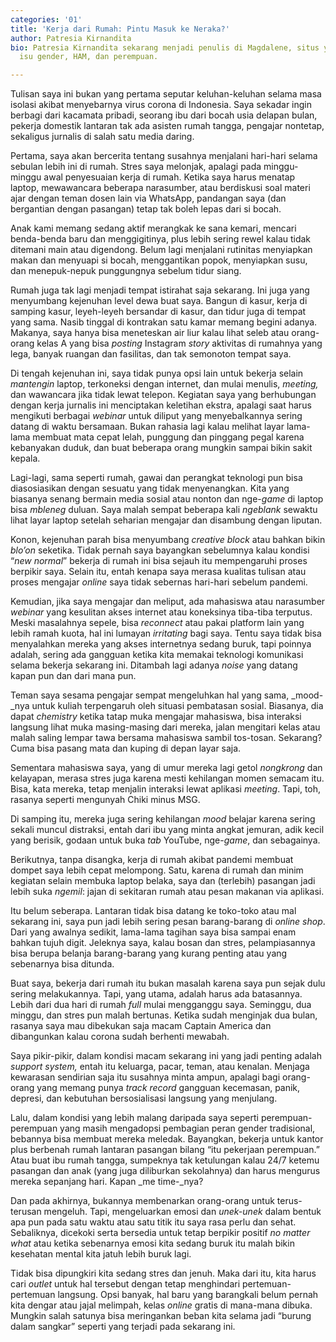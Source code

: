 ```yaml
---
categories: '01'
title: 'Kerja dari Rumah: Pintu Masuk ke Neraka?'
author: Patresia Kirnandita
bio: Patresia Kirnandita sekarang menjadi penulis di Magdalene, situs yang fokus pada
  isu gender, HAM, dan perempuan.

---
```

Tulisan saya ini bukan yang pertama seputar keluhan-keluhan selama masa isolasi akibat menyebarnya virus corona di Indonesia. Saya sekadar ingin berbagi dari kacamata pribadi, seorang ibu dari bocah usia delapan bulan, pekerja domestik lantaran tak ada asisten rumah tangga, pengajar nontetap, sekaligus jurnalis di salah satu media daring.

Pertama, saya akan bercerita tentang susahnya menjalani hari-hari selama sebulan lebih ini di rumah. Stres saya melonjak, apalagi pada minggu-minggu awal penyesuaian kerja di rumah. Ketika saya harus menatap laptop, mewawancara beberapa narasumber, atau berdiskusi soal materi ajar dengan teman dosen lain via WhatsApp, pandangan saya (dan bergantian dengan pasangan) tetap tak boleh lepas dari si bocah.

Anak kami memang sedang aktif merangkak ke sana kemari, mencari benda-benda baru dan menggigitinya, plus lebih sering rewel kalau tidak ditemani main atau digendong. Belum lagi menjalani rutinitas menyiapkan makan dan menyuapi si bocah, menggantikan popok, menyiapkan susu, dan menepuk-nepuk punggungnya sebelum tidur siang.

Rumah juga tak lagi menjadi tempat istirahat saja sekarang. Ini juga yang menyumbang kejenuhan level dewa buat saya. Bangun di kasur, kerja di samping kasur, leyeh-leyeh bersandar di kasur, dan tidur juga di tempat yang sama. Nasib tinggal di kontrakan satu kamar memang begini adanya. Makanya, saya hanya bisa meneteskan air liur kalau lihat seleb atau orang-orang kelas A yang bisa _posting_ Instagram _story_ aktivitas di rumahnya yang lega, banyak ruangan dan fasilitas, dan tak semonoton tempat saya.

Di tengah kejenuhan ini, saya tidak punya opsi lain untuk bekerja selain _mantengin_ laptop, terkoneksi dengan internet, dan mulai menulis, _meeting,_ dan wawancara jika tidak lewat telepon. Kegiatan saya yang berhubungan dengan kerja jurnalis ini menciptakan keletihan ekstra, apalagi saat harus mengikuti berbagai _webinar_ untuk diliput yang menyebalkannya sering datang di waktu bersamaan. Bukan rahasia lagi kalau melihat layar lama-lama membuat mata cepat lelah, punggung dan pinggang pegal karena kebanyakan duduk, dan buat beberapa orang mungkin sampai bikin sakit kepala.

Lagi-lagi, sama seperti rumah, gawai dan perangkat teknologi pun bisa diasosiasikan dengan sesuatu yang tidak menyenangkan. Kita yang biasanya senang bermain media sosial atau nonton dan nge-_game_ di laptop bisa _mbleneg_ duluan. Saya malah sempat beberapa kali _ngeblank_ sewaktu lihat layar laptop setelah seharian mengajar dan disambung dengan liputan.

Konon, kejenuhan parah bisa menyumbang _creative block_ atau bahkan bikin _blo’on_ seketika. Tidak pernah saya bayangkan sebelumnya kalau kondisi “_new normal_” bekerja di rumah ini bisa sejauh itu mempengaruhi proses berpikir saya. Selain itu, entah kenapa saya merasa kualitas tulisan atau proses mengajar _online_ saya tidak sebernas hari-hari sebelum pandemi.

Kemudian, jika saya mengajar dan meliput, ada mahasiswa atau narasumber _webinar_ yang kesulitan akses internet atau koneksinya tiba-tiba terputus. Meski masalahnya sepele, bisa _reconnect_ atau pakai platform lain yang lebih ramah kuota, hal ini lumayan _irritating_ bagi saya. Tentu saya tidak bisa menyalahkan mereka yang akses internetnya sedang buruk, tapi poinnya adalah, sering ada gangguan ketika kita memakai teknologi komunikasi selama bekerja sekarang ini. Ditambah lagi adanya _noise_ yang datang kapan pun dan dari mana pun.

Teman saya sesama pengajar sempat mengeluhkan hal yang sama, _mood-_nya untuk kuliah terpengaruh oleh situasi pembatasan sosial. Biasanya, dia dapat _chemistry_ ketika tatap muka mengajar mahasiswa, bisa interaksi langsung lihat muka masing-masing dari mereka, jalan mengitari kelas atau malah saling lempar tawa bersama mahasiswa sambil tos-tosan. Sekarang? Cuma bisa pasang mata dan kuping di depan layar saja.

Sementara mahasiswa saya, yang di umur mereka lagi getol _nongkrong_ dan kelayapan, merasa stres juga karena mesti kehilangan momen semacam itu. Bisa, kata mereka, tetap menjalin interaksi lewat aplikasi _meeting_. Tapi, toh, rasanya seperti mengunyah Chiki minus MSG.

Di samping itu, mereka juga sering kehilangan _mood_ belajar karena sering sekali muncul distraksi, entah dari ibu yang minta angkat jemuran, adik kecil yang berisik, godaan untuk buka _tab_ YouTube, nge-_game_, dan sebagainya.

Berikutnya, tanpa disangka, kerja di rumah akibat pandemi membuat dompet saya lebih cepat melompong. Satu, karena di rumah dan minim kegiatan selain membuka laptop belaka, saya dan (terlebih) pasangan jadi lebih suka _ngemil_: jajan di sekitaran rumah atau pesan makanan via aplikasi.

Itu belum seberapa. Lantaran tidak bisa datang ke toko-toko atau mal sekarang ini, saya pun jadi lebih sering pesan barang-barang di _online shop_. Dari yang awalnya sedikit, lama-lama tagihan saya bisa sampai enam bahkan tujuh digit. Jeleknya saya, kalau bosan dan stres, pelampiasannya bisa berupa belanja barang-barang yang kurang penting atau yang sebenarnya bisa ditunda.

Buat saya, bekerja dari rumah itu bukan masalah karena saya pun sejak dulu sering melakukannya. Tapi, yang utama, adalah harus ada batasannya. Lebih dari dua hari di rumah _full_ mulai mengganggu saya. Seminggu, dua minggu, dan stres pun malah bertunas. Ketika sudah menginjak dua bulan, rasanya saya mau dibekukan saja macam Captain America dan dibangunkan kalau corona sudah berhenti mewabah.

Saya pikir-pikir, dalam kondisi macam sekarang ini yang jadi penting adalah _support system,_ entah itu keluarga, pacar, teman, atau kenalan. Menjaga kewarasan sendirian saja itu susahnya minta ampun, apalagi bagi orang-orang yang memang punya _track record_ gangguan kecemasan, panik, depresi, dan kebutuhan bersosialisasi langsung yang menjulang.

Lalu, dalam kondisi yang lebih malang daripada saya seperti perempuan-perempuan yang masih mengadopsi pembagian peran gender tradisional, bebannya bisa membuat mereka meledak. Bayangkan, bekerja untuk kantor plus berbenah rumah lantaran pasangan bilang “itu pekerjaan perempuan.” Atau buat ibu rumah tangga, sumpeknya tak ketulungan kalau 24/7 ketemu pasangan dan anak (yang juga diliburkan sekolahnya) dan harus mengurus mereka sepanjang hari. Kapan _me time-_nya?

Dan pada akhirnya, bukannya membenarkan orang-orang untuk terus-terusan mengeluh. Tapi, mengeluarkan emosi dan _unek-unek_ dalam bentuk apa pun pada satu waktu atau satu titik itu saya rasa perlu dan sehat. Sebaliknya, dicekoki serta bersedia untuk tetap berpikir positif _no matter what_ atau ketika sebenarnya emosi kita sedang buruk itu malah bikin kesehatan mental kita jatuh lebih buruk lagi.

Tidak bisa dipungkiri kita sedang stres dan jenuh. Maka dari itu, kita harus cari _outlet_ untuk hal tersebut dengan tetap menghindari pertemuan-pertemuan langsung. Opsi banyak, hal baru yang barangkali belum pernah kita dengar atau jajal melimpah, kelas _online_ gratis di mana-mana dibuka. Mungkin salah satunya bisa meringankan beban kita selama jadi “burung dalam sangkar” seperti yang terjadi pada sekarang ini.